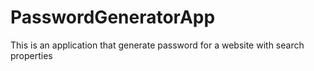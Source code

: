 # PasswordGeneratorApp
This is an application that generate password for a website with search properties
